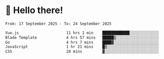 # 👋 Hello there!

<!--START_SECTION:waka-->

```txt
From: 17 September 2025 - To: 24 September 2025

Vue.js                     11 hrs 1 min    ████████████░░░░░░░░░░░░░   48.56 %
Blade Template             4 hrs 57 mins   █████▒░░░░░░░░░░░░░░░░░░░   21.79 %
Go                         4 hrs 7 mins    ████▓░░░░░░░░░░░░░░░░░░░░   18.16 %
JavaScript                 1 hr 21 mins    █▒░░░░░░░░░░░░░░░░░░░░░░░   05.96 %
CSS                        28 mins         ▓░░░░░░░░░░░░░░░░░░░░░░░░   02.08 %
```

<!--END_SECTION:waka-->
